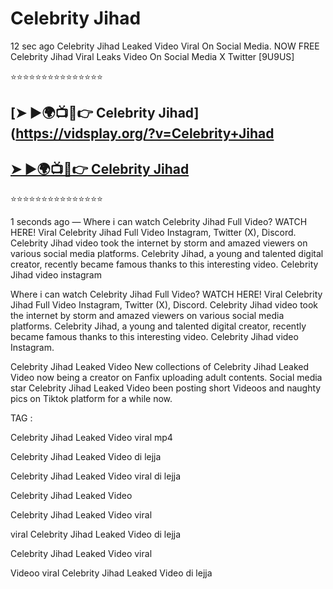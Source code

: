 ﻿# Celebrity Jihad



12 sec ago Celebrity Jihad Leaked Video Viral On Social Media. NOW FREE Celebrity Jihad Viral Leaks Video On Social Media X Twitter [9U9US]

⭐⭐⭐⭐⭐⭐⭐⭐⭐⭐⭐⭐⭐⭐⭐

## [➤ ►🌍📺📱👉 Celebrity Jihad](https://vidsplay.org/?v=Celebrity+Jihad

## [➤ ►🌍📺📱👉 Celebrity Jihad](https://vidsplay.org/?v=Celebrity+Jihad)


⭐⭐⭐⭐⭐⭐⭐⭐⭐⭐⭐⭐⭐⭐⭐



1 seconds ago — Where i can watch Celebrity Jihad Full Video? WATCH HERE! Viral Celebrity Jihad Full Video Instagram, Twitter (X), Discord. Celebrity Jihad video took the internet by storm and amazed viewers on various social media platforms. Celebrity Jihad, a young and talented digital creator, recently became famous thanks to this interesting video. Celebrity Jihad video instagram

Where i can watch Celebrity Jihad Full Video? WATCH HERE! Viral Celebrity Jihad Full Video Instagram, Twitter (X), Discord. Celebrity Jihad video took the internet by storm and amazed viewers on various social media platforms. Celebrity Jihad, a young and talented digital creator, recently became famous thanks to this interesting video. Celebrity Jihad video Instagram.

Celebrity Jihad Leaked Video New collections of Celebrity Jihad Leaked Video now being a creator on Fanfix uploading adult contents. Social media star Celebrity Jihad Leaked Video been posting short Videoos and naughty pics on Tiktok platform for a while now.

TAG :

 

Celebrity Jihad Leaked Video viral mp4

 

Celebrity Jihad Leaked Video di lejja

 

Celebrity Jihad Leaked Video viral di lejja

 

Celebrity Jihad Leaked Video

 

Celebrity Jihad Leaked Video viral

 

viral Celebrity Jihad Leaked Video di lejja

 

Celebrity Jihad Leaked Video viral

 

Videoo viral Celebrity Jihad Leaked Video di lejja